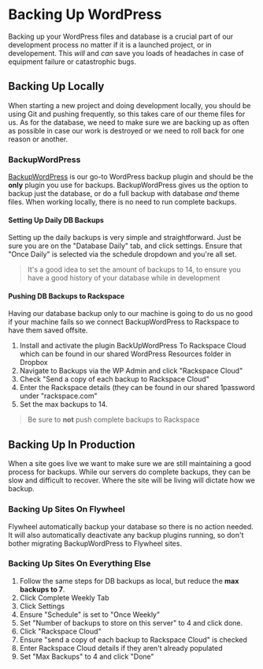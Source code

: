 # Backing Up WordPress
Backing up your WordPress files and database is a crucial part of our development process no matter if it is a launched project, or in developement. This _will_ and _can_ save you loads of headaches in case of equipment failure or catastrophic bugs.

## Backing Up Locally 
When starting a new project and doing development locally, you should be using Git and pushing frequently, so this takes care of our theme files for us. As for the database, we need to make sure we are backing up as often as possible in case our work is destroyed or we need to roll back for one reason or another.

### BackupWordPress
[BackupWordPress](https://wordpress.org/plugins/backupwordpress/) is our go-to WordPress backup plugin and should be the **only** plugin you use for backups. BackupWordPress gives us the option to backup just the database, or do a full backup with database _and_ theme files. When working locally, there is no need to run complete backups.

#### Setting Up Daily DB Backups
Setting up the daily backups is very simple and straightforward. Just be sure you are on the "Database Daily" tab, and click settings. Ensure that "Once Daily" is selected via the schedule dropdown and you're all set.

> It's a good idea to set the amount of backups to 14, to ensure you have a good history of your database while in development

#### Pushing DB Backups to Rackspace 
Having our database backup only to our machine is going to do us no good if your machine fails so we connect BackupWordPress to Rackspace to have them saved offsite.

1. Install and activate the plugin BackUpWordPress To Rackspace Cloud which can be found in our shared WordPress Resources folder in Dropbox
2. Navigate to Backups via the WP Admin and click "Rackspace Cloud"
3. Check "Send a copy of each backup to Rackspace Cloud"
4. Enter the Rackspace details (they can be found in our shared 1password under "rackspace.com"
5. Set the max backups to 14.

> Be sure to **not** push complete backups to Rackspace

## Backing Up In Production
When a site goes live we want to make sure we are still maintaining a good process for backups. While our servers do complete backups, they can be slow and difficult to recover. Where the site will be living will dictate how we backup.

### Backing Up Sites On Flywheel
Flywheel automatically backup your database so there is no action needed. It will also automatically deactivate any backup plugins running, so don't bother migrating BackupWordPress to Flywheel sites.

### Backing Up Sites On Everything Else 
1. Follow the same steps for DB backups as local, but reduce the **max backups to 7**.
2. Click Complete Weekly Tab
3. Click Settings 
4. Ensure "Schedule" is set to "Once Weekly"
5. Set "Number of backups to store on this server" to 4 and click done.
6. Click "Rackspace Cloud"
7. Ensure "send a copy of each backup to Rackspace Cloud" is checked
8. Enter Rackspace Cloud details if they aren't already populated
9. Set "Max Backups" to 4 and click "Done"
